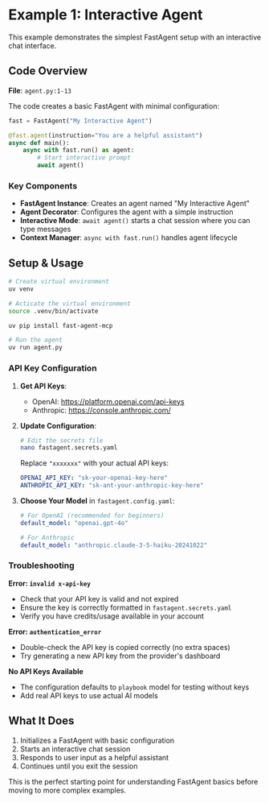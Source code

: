 # Example 1: Interactive Agent

This example demonstrates the simplest FastAgent setup with an interactive chat interface.

## Code Overview

**File**: `agent.py:1-13`

The code creates a basic FastAgent with minimal configuration:

```python
fast = FastAgent("My Interactive Agent")

@fast.agent(instruction="You are a helpful assistant")
async def main():
    async with fast.run() as agent:
        # Start interactive prompt
        await agent()
```

### Key Components

- **FastAgent Instance**: Creates an agent named "My Interactive Agent"  
- **Agent Decorator**: Configures the agent with a simple instruction
- **Interactive Mode**: `await agent()` starts a chat session where you can type messages
- **Context Manager**: `async with fast.run()` handles agent lifecycle

## Setup & Usage

```bash
# Create virtual environment
uv venv

# Acticate the virtual environment
source .venv/bin/activate 

uv pip install fast-agent-mcp

# Run the agent
uv run agent.py
```

### API Key Configuration

1. **Get API Keys**: 
   - OpenAI: https://platform.openai.com/api-keys
   - Anthropic: https://console.anthropic.com/

2. **Update Configuration**:
   ```bash
   # Edit the secrets file
   nano fastagent.secrets.yaml
   ```
   
   Replace `"xxxxxxx"` with your actual API keys:
   ```yaml
   OPENAI_API_KEY: "sk-your-openai-key-here"
   ANTHROPIC_API_KEY: "sk-ant-your-anthropic-key-here"
   ```

3. **Choose Your Model** in `fastagent.config.yaml`:
   ```yaml
   # For OpenAI (recommended for beginners)
   default_model: "openai.gpt-4o"
   
   # For Anthropic
   default_model: "anthropic.claude-3-5-haiku-20241022"
   ```

### Troubleshooting

**Error: `invalid x-api-key`**
- Check that your API key is valid and not expired
- Ensure the key is correctly formatted in `fastagent.secrets.yaml`
- Verify you have credits/usage available in your account

**Error: `authentication_error`**  
- Double-check the API key is copied correctly (no extra spaces)
- Try generating a new API key from the provider's dashboard

**No API Keys Available**
- The configuration defaults to `playbook` model for testing without keys
- Add real API keys to use actual AI models

## What It Does

1. Initializes a FastAgent with basic configuration
2. Starts an interactive chat session
3. Responds to user input as a helpful assistant
4. Continues until you exit the session

This is the perfect starting point for understanding FastAgent basics before moving to more complex examples.